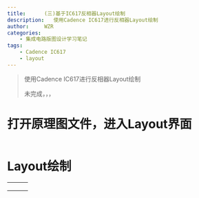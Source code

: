 ```yaml
---
title:      (三)基于IC617反相器Layout绘制
description:   使用Cadence IC617进行反相器Layout绘制
author:     WZR
categories:
    - 集成电路版图设计学习笔记
tags:
    - Cadence IC617
    - layout
---
```


>使用Cadence IC617进行反相器Layout绘制
>
>未完成，，，

<!-- more -->



# 打开原理图文件，进入Layout界面

```

```







# Layout绘制

|      |      |      |
| ---- | ---- | ---- |
|      |      |      |
|      |      |      |
|      |      |      |




